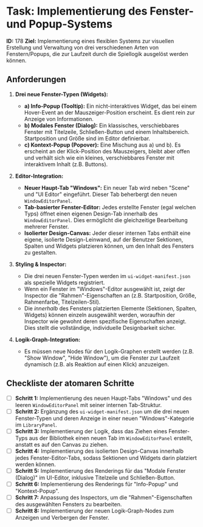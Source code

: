 # Task: Implementierung des Fenster- und Popup-Systems

**ID:** 178
**Ziel:** Implementierung eines flexiblen Systems zur visuellen Erstellung und Verwaltung von drei verschiedenen Arten von Fenstern/Popups, die zur Laufzeit durch die Spiellogik ausgelöst werden können.

## Anforderungen

1.  **Drei neue Fenster-Typen (Widgets):**
    *   **a) Info-Popup (Tooltip):** Ein nicht-interaktives Widget, das bei einem Hover-Event an der Mauszeiger-Position erscheint. Es dient rein zur Anzeige von Informationen.
    *   **b) Modales Fenster (Dialog):** Ein klassisches, verschiebbares Fenster mit Titelzeile, Schließen-Button und einem Inhaltsbereich. Startposition und Größe sind im Editor definierbar.
    *   **c) Kontext-Popup (Popover):** Eine Mischung aus a) und b). Es erscheint an der Klick-Position des Mauszeigers, bleibt aber offen und verhält sich wie ein kleines, verschiebbares Fenster mit interaktivem Inhalt (z.B. Buttons).

2.  **Editor-Integration:**
    *   **Neuer Haupt-Tab "Windows":** Ein neuer Tab wird neben "Scene" und "UI Editor" eingeführt. Dieser Tab beherbergt den neuen `WindowEditorPanel`.
    *   **Tab-basierter Fenster-Editor:** Jedes erstellte Fenster (egal welchen Typs) öffnet einen eigenen Design-Tab innerhalb des `WindowEditorPanel`. Dies ermöglicht die gleichzeitige Bearbeitung mehrerer Fenster.
    *   **Isolierter Design-Canvas:** Jeder dieser internen Tabs enthält eine eigene, isolierte Design-Leinwand, auf der Benutzer Sektionen, Spalten und Widgets platzieren können, um den Inhalt des Fensters zu gestalten.

3.  **Styling & Inspector:**
    *   Die drei neuen Fenster-Typen werden im `ui-widget-manifest.json` als spezielle Widgets registriert.
    *   Wenn ein Fenster im "Windows"-Editor ausgewählt ist, zeigt der Inspector die "Rahmen"-Eigenschaften an (z.B. Startposition, Größe, Rahmenfarbe, Titelzeilen-Stil).
    *   Die *innerhalb* des Fensters platzierten Elemente (Sektionen, Spalten, Widgets) können einzeln ausgewählt werden, woraufhin der Inspector wie gewohnt deren spezifische Eigenschaften anzeigt. Dies stellt die vollständige, individuelle Designbarkeit sicher.

4.  **Logik-Graph-Integration:**
    *   Es müssen neue Nodes für den Logik-Graphen erstellt werden (z.B. "Show Window", "Hide Window"), um die Fenster zur Laufzeit dynamisch (z.B. als Reaktion auf einen Klick) anzuzeigen.

## Checkliste der atomaren Schritte

- [ ] **Schritt 1:** Implementierung des neuen Haupt-Tabs "Windows" und des leeren `WindowEditorPanel` mit seiner internen Tab-Struktur.
- [ ] **Schritt 2:** Ergänzung des `ui-widget-manifest.json` um die drei neuen Fenster-Typen und deren Anzeige in einer neuen "Windows"-Kategorie im `LibraryPanel`.
- [ ] **Schritt 3:** Implementierung der Logik, dass das Ziehen eines Fenster-Typs aus der Bibliothek einen neuen Tab im `WindowEditorPanel` erstellt, anstatt es auf den Canvas zu ziehen.
- [ ] **Schritt 4:** Implementierung des isolierten Design-Canvas innerhalb jedes Fenster-Editor-Tabs, sodass Sektionen und Widgets darin platziert werden können.
- [ ] **Schritt 5:** Implementierung des Renderings für das "Modale Fenster (Dialog)" im UI-Editor, inklusive Titelzeile und Schließen-Button.
- [ ] **Schritt 6:** Implementierung des Renderings für "Info-Popup" und "Kontext-Popup".
- [ ] **Schritt 7:** Anpassung des Inspectors, um die "Rahmen"-Eigenschaften des ausgewählten Fensters zu bearbeiten.
- [ ] **Schritt 8:** Implementierung der neuen Logik-Graph-Nodes zum Anzeigen und Verbergen der Fenster.
